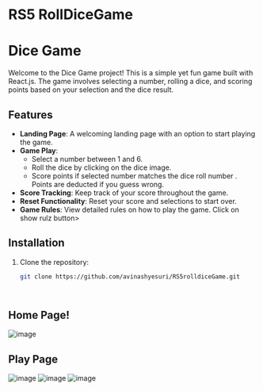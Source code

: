 # RS5 RollDiceGame
# Dice Game

Welcome to the Dice Game project! This is a simple yet fun game built with React.js. The game involves selecting a number, rolling a dice, and scoring points based on your selection and the dice result.

## Features

- **Landing Page**: A welcoming landing page with an option to start playing the game.
- **Game Play**: 
  - Select a number between 1 and 6.
  - Roll the dice by clicking on the dice image.
  - Score points if  selected number matches the dice roll number . Points are deducted if you guess wrong.
- **Score Tracking**: Keep track of your score throughout the game.
- **Reset Functionality**: Reset your score and selections to start over.
- **Game Rules**: View detailed rules on how to play the game. Click on show rulz button>

## Installation

1. Clone the repository:
   ```bash
   git clone https://github.com/avinashyesuri/RS5rolldiceGame.git




## Home Page!
![image](https://github.com/user-attachments/assets/5f03d556-7c64-42f9-86a4-c65697c9067b)

## Play Page
![image](https://github.com/user-attachments/assets/947f0ec4-81cf-4892-befc-8f6e4a71c403)
![image](https://github.com/user-attachments/assets/26af0078-b35e-4e9d-aef3-f1e647d5ffe4)
![image](https://github.com/user-attachments/assets/c6cbd731-931c-49bd-9b67-3924b6e018b1)

